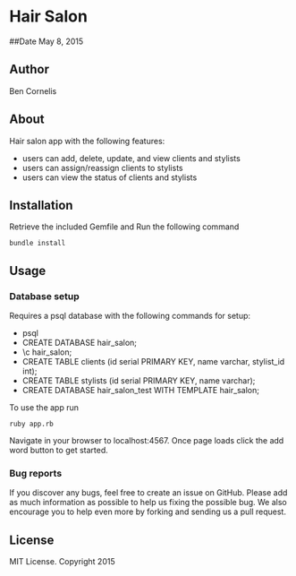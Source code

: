 # Hair Salon

##Date
May 8, 2015

## Author
Ben Cornelis

## About

Hair salon app with the following features:

- users can add, delete, update, and view clients and stylists
- users can assign/reassign clients to stylists
- users can view the status of clients and stylists

## Installation


Retrieve the included Gemfile and Run the following command
```
bundle install
```

## Usage

### Database setup

Requires a psql database with the following commands for setup:

- psql
- CREATE DATABASE hair_salon;
- \c hair_salon;
- CREATE TABLE clients (id serial PRIMARY KEY, name varchar, stylist_id int);
- CREATE TABLE stylists (id serial PRIMARY KEY, name varchar);
- CREATE DATABASE hair_salon_test WITH TEMPLATE hair_salon;

To use the app run
```
ruby app.rb
```
Navigate in your browser to localhost:4567. Once page loads click the add word button to get started.

### Bug reports

If you discover any bugs, feel free to create an issue on GitHub. Please add as much information as
possible to help us fixing the possible bug. We also encourage you to help even more by forking and
sending us a pull request.


## License

MIT License. Copyright 2015
